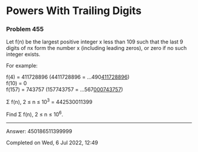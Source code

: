 # Powers With Trailing Digits
### Problem 455

Let f(n) be the largest positive integer x less than 109 such that the last 9 digits of nx form the number x (including leading zeros), or zero if no such integer exists.

For example:

f(4) = 411728896 (4411728896 = ...490<ins>411728896</ins>)\
f(10) = 0\
f(157) = 743757 (157743757 = ...567<ins>000743757</ins>)

Σ f(n), 2 ≤ n ≤ 10<sup>3</sup> = 442530011399

Find Σ f(n), 2 ≤ n ≤ 10<sup>6</sup>.

---

Answer:  450186511399999

Completed on Wed, 6 Jul 2022, 12:49